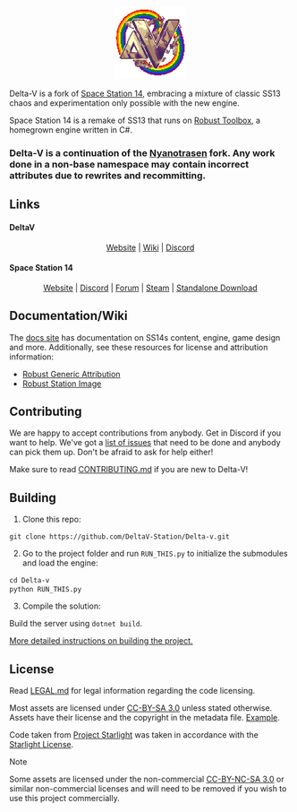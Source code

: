 <div class="header" align="center">  
<img alt="Delta-V Logo" width="128" height="128" src="https://raw.githubusercontent.com/DeltaV-Station/Delta-v/master/Resources/Textures/Logo/logo.png" />
<!-- <img alt="Delta-V Banner" width="512" height="126" src="https://raw.githubusercontent.com/DeltaV-Station/Delta-v/master/Resources/Textures/Logo/banner.png" /> -->
</div>

Delta-V is a fork of [Space Station 14](https://github.com/space-wizards/space-station-14), embracing a mixture of classic SS13 chaos and experimentation only possible with the new engine.

Space Station 14 is a remake of SS13 that runs on [Robust Toolbox](https://github.com/space-wizards/RobustToolbox), a homegrown engine written in C#.

### Delta-V is a continuation of the [Nyanotrasen](https://www.nyanotrasen.moe/) fork. Any work done in a non-base namespace may contain incorrect attributes due to rewrites and recommitting.

## Links

#### DeltaV
<div class="header" align="center">

[Website](https://deltav.gay/) | [Wiki](https://wiki.deltav.gay/view/Main_Page) | [Discord](https://discord.gg/deltav)

</div>

#### Space Station 14
<div class="header" align="center">  

[Website](https://spacestation14.io/) | [Discord](https://discord.ss14.io/) | [Forum](https://forum.spacestation14.io/) | [Steam](https://store.steampowered.com/app/1255460/Space_Station_14/) | [Standalone Download](https://spacestation14.io/about/nightlies/)

</div>

## Documentation/Wiki

The [docs site](https://docs.spacestation14.io/) has documentation on SS14s content, engine, game design and more.
Additionally, see these resources for license and attribution information:  
- [Robust Generic Attribution](https://docs.spacestation14.com/en/specifications/robust-generic-attribution.html)  
- [Robust Station Image](https://docs.spacestation14.com/en/specifications/robust-station-image.html)

## Contributing

We are happy to accept contributions from anybody. Get in Discord if you want to help. We've got a [list of issues](https://github.com/DeltaV-Station/Delta-v/issues) that need to be done and anybody can pick them up. Don't be afraid to ask for help either!

Make sure to read [CONTRIBUTING.md](/CONTRIBUTING.md) if you are new to Delta-V!

## Building

1. Clone this repo:
```shell
git clone https://github.com/DeltaV-Station/Delta-v.git
```
2. Go to the project folder and run `RUN_THIS.py` to initialize the submodules and load the engine:
```shell
cd Delta-v
python RUN_THIS.py
```
3. Compile the solution:  

Build the server using `dotnet build`.

[More detailed instructions on building the project.](https://docs.spacestation14.com/en/general-development/setup.html)

## License

Read [LEGAL.md](/LEGAL.md) for legal information regarding the code licensing.

Most assets are licensed under [CC-BY-SA 3.0](https://creativecommons.org/licenses/by-sa/3.0/) unless stated otherwise. Assets have their license and the copyright in the metadata file. [Example](https://github.com/DeltaV-Station/Delta-v/blob/master/Resources/Textures/Objects/Tools/crowbar.rsi/meta.json).

Code taken from [Project Starlight](https://github.com/ss14Starlight/space-station-14) was taken in accordance with the [Starlight License](./LICENSE-Starlight.txt).

> [!NOTE]
> Some assets are licensed under the non-commercial [CC-BY-NC-SA 3.0](https://creativecommons.org/licenses/by-nc-sa/3.0/) or similar non-commercial licenses and will need to be removed if you wish to use this project commercially.
